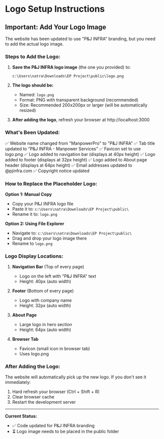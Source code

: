# Logo Setup Instructions

## Important: Add Your Logo Image

The website has been updated to use "P&J INFRA" branding, but you need to add the actual logo image.

### Steps to Add the Logo:

1. **Save the P&J INFRA logo image** (the one you provided) to:
   ```
   c:\Users\natra\Downloads\EP Project\public\logo.png
   ```

2. **The logo should be:**
   - Named: `logo.png`
   - Format: PNG with transparent background (recommended)
   - Size: Recommended 200x200px or larger (will be automatically resized)

3. **After adding the logo**, refresh your browser at http://localhost:3000

### What's Been Updated:

✅ Website name changed from "ManpowerPro" to "P&J INFRA"
✅ Tab title updated to "P&J INFRA - Manpower Services"
✅ Favicon set to use logo.png
✅ Logo added to navigation bar (displays at 40px height)
✅ Logo added to footer (displays at 32px height)
✅ Logo added to About page header (displays at 64px height)
✅ Email addresses updated to @pjinfra.com
✅ Copyright notice updated

### How to Replace the Placeholder Logo:

**Option 1: Manual Copy**
- Copy your P&J INFRA logo file
- Paste it to: `c:\Users\natra\Downloads\EP Project\public\`
- Rename it to: `logo.png`

**Option 2: Using File Explorer**
- Navigate to: `c:\Users\natra\Downloads\EP Project\public\`
- Drag and drop your logo image there
- Rename to `logo.png`

### Logo Display Locations:

1. **Navigation Bar** (Top of every page)
   - Logo on the left with "P&J INFRA" text
   - Height: 40px (auto width)

2. **Footer** (Bottom of every page)
   - Logo with company name
   - Height: 32px (auto width)

3. **About Page**
   - Large logo in hero section
   - Height: 64px (auto width)

4. **Browser Tab**
   - Favicon (small icon in browser tab)
   - Uses logo.png

### After Adding the Logo:

The website will automatically pick up the new logo. If you don't see it immediately:
1. Hard refresh your browser (Ctrl + Shift + R)
2. Clear browser cache
3. Restart the development server

---

**Current Status:** 
- ✅ Code updated for P&J INFRA branding
- ⏳ Logo image needs to be placed in the public folder
